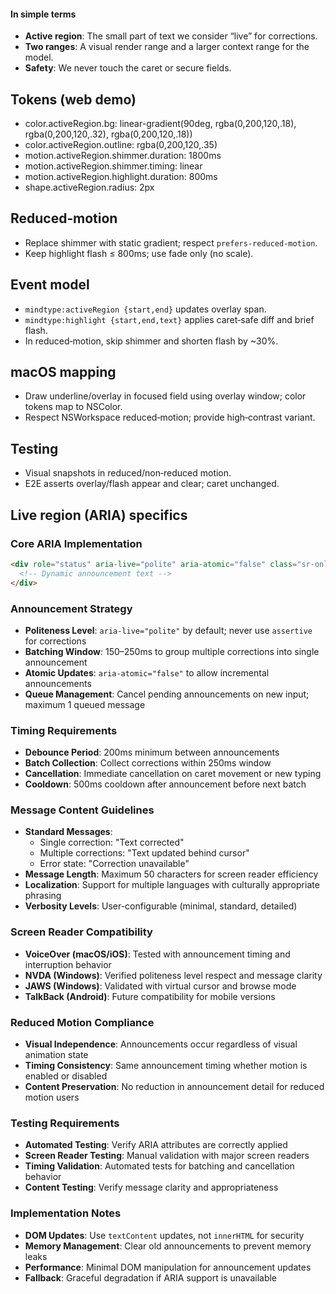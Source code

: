 <!-- SPEC:CONTRACT
id: CONTRACT-ACTIVE-REGION
title: Active region policy (render vs context ranges)
invariants:
  - Context can extend beyond render region but never crosses secure fields
  - Render range must not include caret position (REQ-IME-CARETSAFE)
modules:
  - crates/core-rs/src/active_region.rs
-->

#### In simple terms

- **Active region**: The small part of text we consider “live” for corrections.
- **Two ranges**: A visual render range and a larger context range for the model.
- **Safety**: We never touch the caret or secure fields.
<!--══════════════════════════════════════════════════════════
  ╔══════════════════════════════════════════════════════════════╗
  ║  ░  A C T I V E   R E G I O N   D E S I G N  ░░░░░░░░░░░░░░  ║
  ║                                                              ║
  ║                                                              ║
  ║                                                              ║
  ║                                                              ║
  ║           ╌╌  P L A C E H O L D E R  ╌╌                      ║
  ║                                                              ║
  ║                                                              ║
  ║                                                              ║
  ║                                                              ║
  ╚══════════════════════════════════════════════════════════════╝
    • WHAT ▸ Visual design tokens and behaviors for the active region
    • WHY  ▸ Ensure consistent, accessible feedback across hosts
    • HOW  ▸ CSS tokens, reduced‑motion variants, event timing
-->

## Tokens (web demo)

- color.activeRegion.bg: linear-gradient(90deg, rgba(0,200,120,.18), rgba(0,200,120,.32), rgba(0,200,120,.18))
- color.activeRegion.outline: rgba(0,200,120,.35)
- motion.activeRegion.shimmer.duration: 1800ms
- motion.activeRegion.shimmer.timing: linear
- motion.activeRegion.highlight.duration: 800ms
- shape.activeRegion.radius: 2px

## Reduced‑motion

- Replace shimmer with static gradient; respect `prefers-reduced-motion`.
- Keep highlight flash ≤ 800ms; use fade only (no scale).

## Event model

- `mindtype:activeRegion {start,end}` updates overlay span.
- `mindtype:highlight {start,end,text}` applies caret‑safe diff and brief flash.
- In reduced‑motion, skip shimmer and shorten flash by ~30%.

## macOS mapping

- Draw underline/overlay in focused field using overlay window; color tokens map to NSColor.
- Respect NSWorkspace reduced‑motion; provide high‑contrast variant.

## Testing

- Visual snapshots in reduced/non‑reduced motion.
- E2E asserts overlay/flash appear and clear; caret unchanged.

## Live region (ARIA) specifics

### Core ARIA Implementation

```html
<div role="status" aria-live="polite" aria-atomic="false" class="sr-only">
  <!-- Dynamic announcement text -->
</div>
```

### Announcement Strategy

- **Politeness Level**: `aria-live="polite"` by default; never use `assertive` for corrections
- **Batching Window**: 150–250ms to group multiple corrections into single announcement
- **Atomic Updates**: `aria-atomic="false"` to allow incremental announcements
- **Queue Management**: Cancel pending announcements on new input; maximum 1 queued message

### Timing Requirements

- **Debounce Period**: 200ms minimum between announcements
- **Batch Collection**: Collect corrections within 250ms window
- **Cancellation**: Immediate cancellation on caret movement or new typing
- **Cooldown**: 500ms cooldown after announcement before next batch

### Message Content Guidelines

- **Standard Messages**:
  - Single correction: "Text corrected"
  - Multiple corrections: "Text updated behind cursor"
  - Error state: "Correction unavailable"
- **Message Length**: Maximum 50 characters for screen reader efficiency
- **Localization**: Support for multiple languages with culturally appropriate phrasing
- **Verbosity Levels**: User-configurable (minimal, standard, detailed)

### Screen Reader Compatibility

- **VoiceOver (macOS/iOS)**: Tested with announcement timing and interruption behavior
- **NVDA (Windows)**: Verified politeness level respect and message clarity
- **JAWS (Windows)**: Validated with virtual cursor and browse mode
- **TalkBack (Android)**: Future compatibility for mobile versions

### Reduced Motion Compliance

- **Visual Independence**: Announcements occur regardless of visual animation state
- **Timing Consistency**: Same announcement timing whether motion is enabled or disabled
- **Content Preservation**: No reduction in announcement detail for reduced motion users

### Testing Requirements

- **Automated Testing**: Verify ARIA attributes are correctly applied
- **Screen Reader Testing**: Manual validation with major screen readers
- **Timing Validation**: Automated tests for batching and cancellation behavior
- **Content Testing**: Verify message clarity and appropriateness

### Implementation Notes

- **DOM Updates**: Use `textContent` updates, not `innerHTML` for security
- **Memory Management**: Clear old announcements to prevent memory leaks
- **Performance**: Minimal DOM manipulation for announcement updates
- **Fallback**: Graceful degradation if ARIA support is unavailable

<!-- DOC META: VERSION=1.0 | UPDATED=2025-09-17T20:45:45Z -->
